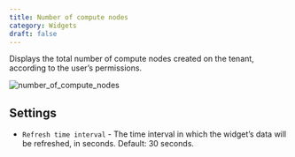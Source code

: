 ```yaml
---
title: Number of compute nodes
category: Widgets
draft: false
---
```

Displays the total number of compute nodes created on the tenant, according to the user’s permissions.

![number_of_compute_nodes]( /images/ui/widgets/num_of_compute_nodes.png )


## Settings

* `Refresh time interval` - The time interval in which the widget’s data will be refreshed, in seconds. Default: 30 seconds.
